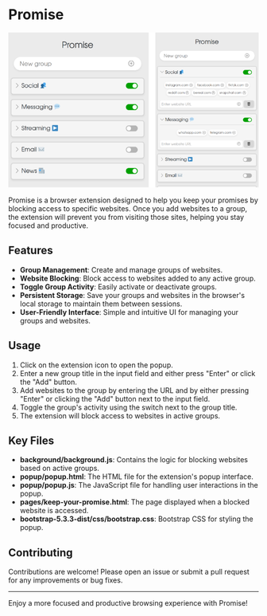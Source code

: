 # Promise

![Mixed Screenshot](screenshots/mixed.png)

Promise is a browser extension designed to help you keep your promises by blocking access to specific websites. Once you add websites to a group, the extension will prevent you from visiting those sites, helping you stay focused and productive.

## Features

- **Group Management**: Create and manage groups of websites.
- **Website Blocking**: Block access to websites added to any active group.
- **Toggle Group Activity**: Easily activate or deactivate groups.
- **Persistent Storage**: Save your groups and websites in the browser's local storage to maintain them between sessions.
- **User-Friendly Interface**: Simple and intuitive UI for managing your groups and websites.

## Usage

1. Click on the extension icon to open the popup.
2. Enter a new group title in the input field and either press "Enter" or click the "Add" button.
3. Add websites to the group by entering the URL and by either pressing "Enter" or clicking the "Add" button next to the input field.
4. Toggle the group's activity using the switch next to the group title.
5. The extension will block access to websites in active groups.

## Key Files

- **background/background.js**: Contains the logic for blocking websites based on active groups.
- **popup/popup.html**: The HTML file for the extension's popup interface.
- **popup/popup.js**: The JavaScript file for handling user interactions in the popup.
- **pages/keep-your-promise.html**: The page displayed when a blocked website is accessed.
- **bootstrap-5.3.3-dist/css/bootstrap.css**: Bootstrap CSS for styling the popup.

## Contributing

Contributions are welcome! Please open an issue or submit a pull request for any improvements or bug fixes.

---

Enjoy a more focused and productive browsing experience with Promise!